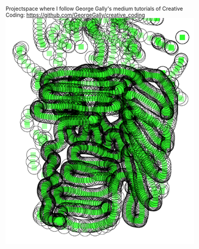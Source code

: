Projectspace where I follow George Gally's medium tutorials of Creative Coding: https://github.com/GeorgeGally/creative_coding
![alt text](https://github.com/noemiino/Creative-coding-js/blob/master/Screen%20Shot%202018-06-21%20at%2012.21.58%20PM.png)

